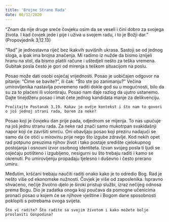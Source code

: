 ```yaml
---
title: 'Brojne Strane Rada'
date: 06/12/2020
---
```


“Znam da nije druge sreće čovjeku osim da se veseli i čini dobro za svojega života. I kad čovjek jede i pije i uživa u svojem radu, i to je Božji dar.” (Propovjednik 3,12.13)

“Rad” je jednostavna riječ bez ikakvih suvišnih ukrasa. Sastoji se od jednog sloga, a ipak ima brojna značenja. Mi radimo iz nužde da bismo iznijeli hranu na stol, da bismo platili račune i uštedjeli nešto za teška vremena. Gubitak posla često je gori od mirenja s teškom situacijom na poslu.

Posao može dati osobi osjećaj vrijednosti. Posao je uobičajen odgovor na pitanje: “Čime se bavite?”, ili čak: “Što ste po zanimanju?” Većina umirovljenika nastavlja povremeno raditi dokle god su u mogućnosti, bilo da su za to plaćeni ili volontiraju. Posao nam daje razlog da ujutro ustanemo. Dajte tinejdžeru posao i imat ćete jednog kandidata manje za delikvenciju.

`Pročitajte Postanak 3,19. Kakav je ovdje kontekst i što nam to govori o još jednoj strani rada, barem za neke?`

Posao koji je čovjeku dan prije pada, odjednom se mijenja. To nas upućuje na još jednu stranu rada. Za neke rad znači samo mukotrpan svakidašnji napor koji će završiti smrću. Oni obavljaju posao koji preziru nadajući se samo da će otići u mirovinu prije nego što izgube zdravlje. Kod nekih opet rad potpuno preuzima njihov život i tako postaje središte cjelokupnog postojanja i osnovni izvor osobnog identiteta. Izvan svojeg posla ti ljudi se osjećaju potišteno i izgubljeno, nesigurni su što trebaju raditi i kamo se okrenuti. Po umirovljenju propadaju tjelesno i duševno i često prerano umiru.

Međutim, kršćani trebaju naučiti raditi onako kako je to odredio Bog. Rad je nešto više od ekonomske nužnosti. Čovjek je više od zaposlenika. Ispravno shvaćeno, nečije životno djelo je široki pristup službi, izraz nečijeg odnosa prema Bogu. Dio je zadatka onoga koji poučava da pomogne učenicima pronaći posao u kojem će se njihove vještine i Bogom dane sposobnosti poklopiti s potrebama ovoga svijeta.

`Što vi radite? Što radite sa svojim životom i kako možete bolje proslaviti Gospodina?`